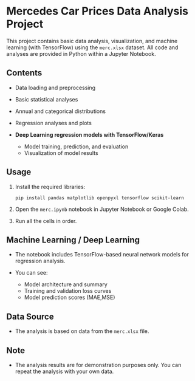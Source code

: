 # Mercedes Car Prices Data Analysis Project

This project contains basic data analysis, visualization, and machine learning (with TensorFlow) using the `merc.xlsx` dataset. All code and analyses are provided in Python within a Jupyter Notebook.

## Contents

* Data loading and preprocessing
* Basic statistical analyses
* Annual and categorical distributions
* Regression analyses and plots
* **Deep Learning regression models with TensorFlow/Keras**

  * Model training, prediction, and evaluation
  * Visualization of model results

## Usage

1. Install the required libraries:

   ```
   pip install pandas matplotlib openpyxl tensorflow scikit-learn
   ```
2. Open the `merc.ipynb` notebook in Jupyter Notebook or Google Colab.
3. Run all the cells in order.

## Machine Learning / Deep Learning

* The notebook includes TensorFlow-based neural network models for regression analysis.
* You can see:

  * Model architecture and summary
  * Training and validation loss curves
  * Model prediction scores (MAE,MSE)

## Data Source

* The analysis is based on data from the `merc.xlsx` file.

## Note

* The analysis results are for demonstration purposes only. You can repeat the analysis with your own data.
